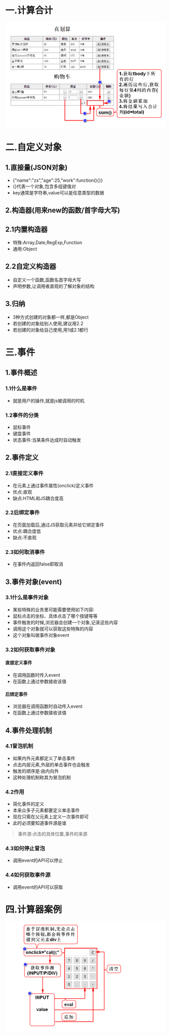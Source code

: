 # 一.计算合计
![](1.png)

# 二.自定义对象
## 1.直接量(JSON对象)
- {"name":"zs","age":25,"work":function(){}}
- {}代表一个对象,包含多组键值对
- key通常是字符串,value可以是任意类型的数据

## 2.构造器(用来new的函数/首字母大写)
## 2.1内置构造器
- 特殊:Array,Date,RegExp,Function
- 通用:Object

## 2.2自定义构造器
- 自定义一个函数,函数名首字母大写
- 声明参数,让调用者直观的了解对象的结构

## 3.归纳
- 3种方式创建的对象都一样,都是Object
- 若创建的对象给别人使用,建议用2.2
- 若创建的对象给自己使用,用1或2.1都行

# 三.事件
## 1.事件概述
### 1.1什么是事件
- 就是用户的操作,就是js被调用的时机

### 1.2事件的分类
- 鼠标事件
- 键盘事件
- 状态事件:当某条件达成时自动触发

## 2.事件定义
### 2.1直接定义事件
- 在元素上通过事件属性(onclick)定义事件
- 优点:直观
- 缺点:HTML和JS耦合度高

### 2.2后绑定事件
- 在页面加载后,通过JS获取元素并给它绑定事件
- 优点:耦合度低
- 缺点:不直观

### 2.3如何取消事件
- 在事件内返回false即取消

## 3.事件对象(event)
### 3.1什么是事件对象
- 某些特殊的业务里可能需要使用如下内容:
- 鼠标点击的坐标、具体点击了哪个按键等等
- 事件触发的时候,浏览器会创建一个对象,记录这些内容
- 调用这个对象就可以获取这些特殊的内容
- 这个对象叫做事件对象event

### 3.2如何获取事件对象
#### 直接定义事件
- 在调用函数时传入event
- 在函数上通过参数接收该值

#### 后绑定事件
- 浏览器在调用函数时自动传入event
- 在函数上通过参数接收该值

## 4.事件处理机制
### 4.1冒泡机制
- 如果内外元素都定义了单击事件
- 点击内层元素,外层的单击事件也会触发
- 触发的顺序是:由内向外
- 这种处理机制称其为冒泡机制

### 4.2作用
- 简化事件的定义
- 本来众多子元素都要定义单击事件
- 现在只需在父元素上定义一次事件即可
- 此时必须要知道事件源是谁
> 事件源:点击的具体位置,事件的来源

### 4.3如何停止冒泡
- 调用event的API可以停止

### 4.4如何获取事件源
- 调用event的API可以获取

# 四.计算器案例
![](2.png)